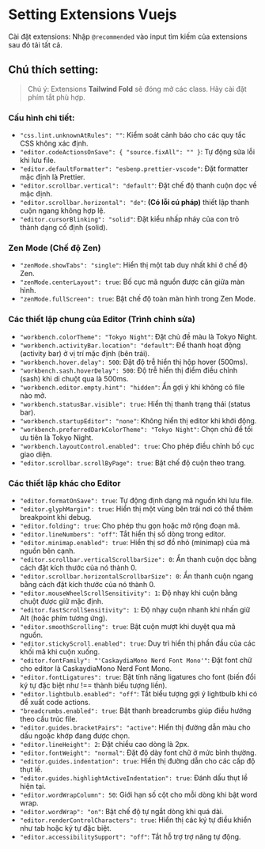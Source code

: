 # Setting Extensions Vuejs
 
Cài đặt extensions: Nhập `@recommended` vào input tìm kiếm của extensions sau đó tải tất cả.

## Chú thích setting:
> Chú ý: Extensions **Tailwind Fold** sẽ đóng mở các class. Hãy cài đặt phím tắt phù hợp.

### Cấu hình chi tiết:

- `"css.lint.unknownAtRules": ""`: Kiểm soát cảnh báo cho các quy tắc CSS không xác định.  
- `"editor.codeActionsOnSave": { "source.fixAll": "" }`: Tự động sửa lỗi khi lưu file.  
- `"editor.defaultFormatter": "esbenp.prettier-vscode"`: Đặt formatter mặc định là Prettier.  
- `"editor.scrollbar.vertical": "default"`: Đặt chế độ thanh cuộn dọc về mặc định.  
- `"editor.scrollbar.horizontal": "de"`: **(Có lỗi cú pháp)** thiết lập thanh cuộn ngang không hợp lệ.  
- `"editor.cursorBlinking": "solid"`: Đặt kiểu nhấp nháy của con trỏ thành dạng cố định (solid).  

### Zen Mode (Chế độ Zen)

- `"zenMode.showTabs": "single"`: Hiển thị một tab duy nhất khi ở chế độ Zen.  
- `"zenMode.centerLayout": true`: Bố cục mã nguồn được căn giữa màn hình.  
- `"zenMode.fullScreen": true`: Bật chế độ toàn màn hình trong Zen Mode.  

### Các thiết lập chung của Editor (Trình chỉnh sửa)

- `"workbench.colorTheme": "Tokyo Night"`: Đặt chủ đề màu là Tokyo Night.  
- `"workbench.activityBar.location": "default"`: Để thanh hoạt động (activity bar) ở vị trí mặc định (bên trái).  
- `"workbench.hover.delay": 500`: Đặt độ trễ hiển thị hộp hover (500ms).  
- `"workbench.sash.hoverDelay": 500`: Độ trễ hiển thị điểm điều chỉnh (sash) khi di chuột qua là 500ms.  
- `"workbench.editor.empty.hint": "hidden"`: Ẩn gợi ý khi không có file nào mở.  
- `"workbench.statusBar.visible": true`: Hiển thị thanh trạng thái (status bar).  
- `"workbench.startupEditor": "none"`: Không hiển thị editor khi khởi động.  
- `"workbench.preferredDarkColorTheme": "Tokyo Night"`: Chọn chủ đề tối ưu tiên là Tokyo Night.  
- `"workbench.layoutControl.enabled": true`: Cho phép điều chỉnh bố cục giao diện.  
- `"editor.scrollbar.scrollByPage": true`: Bật chế độ cuộn theo trang.  

### Các thiết lập khác cho Editor

- `"editor.formatOnSave": true`: Tự động định dạng mã nguồn khi lưu file.  
- `"editor.glyphMargin": true`: Hiển thị một vùng bên trái nơi có thể thêm breakpoint khi debug.  
- `"editor.folding": true`: Cho phép thu gọn hoặc mở rộng đoạn mã.  
- `"editor.lineNumbers": "off"`: Tắt hiển thị số dòng trong editor.  
- `"editor.minimap.enabled": true`: Hiển thị sơ đồ nhỏ (minimap) của mã nguồn bên cạnh.  
- `"editor.scrollbar.verticalScrollbarSize": 0`: Ẩn thanh cuộn dọc bằng cách đặt kích thước của nó thành 0.  
- `"editor.scrollbar.horizontalScrollbarSize": 0`: Ẩn thanh cuộn ngang bằng cách đặt kích thước của nó thành 0.  
- `"editor.mouseWheelScrollSensitivity": 1`: Độ nhạy khi cuộn bằng chuột được giữ mặc định.  
- `"editor.fastScrollSensitivity": 1`: Độ nhạy cuộn nhanh khi nhấn giữ Alt (hoặc phím tương ứng).  
- `"editor.smoothScrolling": true`: Bật cuộn mượt khi duyệt qua mã nguồn.  
- `"editor.stickyScroll.enabled": true`: Duy trì hiển thị phần đầu của các khối mã khi cuộn xuống.  
- `"editor.fontFamily": "'CaskaydiaMono Nerd Font Mono'"`: Đặt font chữ cho editor là CaskaydiaMono Nerd Font Mono.  
- `"editor.fontLigatures": true`: Bật tính năng ligatures cho font (biến đổi ký tự đặc biệt như !== thành biểu tượng liền).  
- `"editor.lightbulb.enabled": "off"`: Tắt biểu tượng gợi ý lightbulb khi có đề xuất code actions.  
- `"breadcrumbs.enabled": true`: Bật thanh breadcrumbs giúp điều hướng theo cấu trúc file.  
- `"editor.guides.bracketPairs": "active"`: Hiển thị đường dẫn màu cho dấu ngoặc khớp đang được chọn.  
- `"editor.lineHeight": 2`: Đặt chiều cao dòng là 2px.  
- `"editor.fontWeight": "normal"`: Đặt độ dày font chữ ở mức bình thường.  
- `"editor.guides.indentation": true`: Hiển thị đường dẫn cho các cấp độ thụt lề.  
- `"editor.guides.highlightActiveIndentation": true`: Đánh dấu thụt lề hiện tại.  
- `"editor.wordWrapColumn": 50`: Giới hạn số cột cho mỗi dòng khi bật word wrap.  
- `"editor.wordWrap": "on"`: Bật chế độ tự ngắt dòng khi quá dài.  
- `"editor.renderControlCharacters": true`: Hiển thị các ký tự điều khiển như tab hoặc ký tự đặc biệt.  
- `"editor.accessibilitySupport": "off"`: Tắt hỗ trợ trợ năng tự động.  
